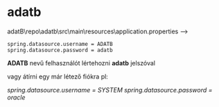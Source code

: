 # adatb

adatB\repo\adatb\src\main\resources\application.properties -->

```
spring.datasource.username = ADATB
spring.datasource.password = adatb
```

**ADATB** nevű felhasználót lértehozni **adatb** jelszóval

vagy átírni egy már létező fiókra pl:

*spring.datasource.username = SYSTEM*
*spring.datasource.password = oracle*